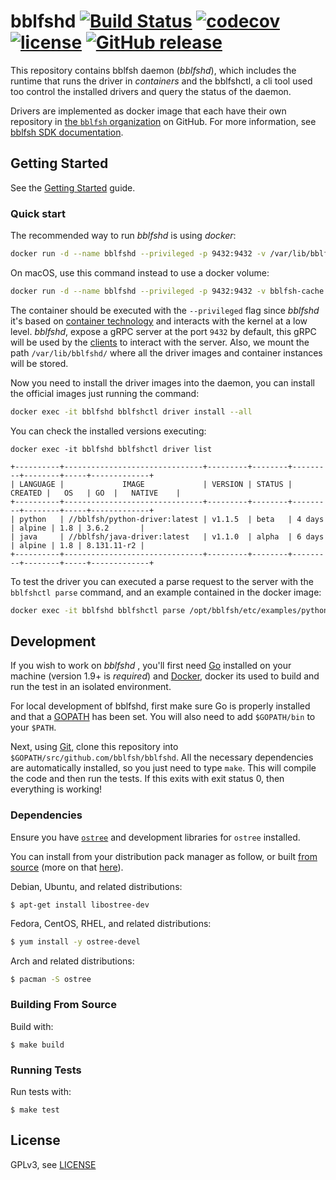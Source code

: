 # bblfshd [![Build Status](https://travis-ci.org/bblfsh/bblfshd.svg?branch=master)](https://travis-ci.org/bblfsh/bblfshd) [![codecov](https://codecov.io/gh/bblfsh/bblfshd/branch/master/graph/badge.svg)](https://codecov.io/gh/bblfsh/bblfshd) [![license](https://img.shields.io/badge/license-GPL--3.0-blue.svg)](https://github.com/bblfsh/bblfshd/blob/master/LICENSE) [![GitHub release](https://img.shields.io/github/release/bblfsh/bblfshd.svg)](https://github.com/bblfsh/bblfshd/releases)

This repository contains bblfsh daemon (*bblfshd*), which includes the
runtime that runs the driver in *containers* and the bblfshctl, a cli tool used
too control the installed drivers and query the status of the daemon.

Drivers are implemented as docker image that each have their own repository in
[the `bblfsh` organization](https://github.com/search?q=topic%3Adriver+org%3Abblfsh&type=Repositories)
on GitHub. For more information, see [bblfsh SDK documentation](https://doc.bblf.sh/driver/sdk.html).

## Getting Started

See the [Getting Started](https://doc.bblf.sh/user/getting-started.html) guide.

### Quick start

The recommended way to run *bblfshd* is using *docker*:

```sh
docker run -d --name bblfshd --privileged -p 9432:9432 -v /var/lib/bblfshd:/var/lib/bblfshd bblfsh/bblfshd
```

On macOS, use this command instead to use a docker volume:

```sh
docker run -d --name bblfshd --privileged -p 9432:9432 -v bblfsh-cache:/var/lib/bblfshd bblfsh/bblfshd
```


The container should be executed with the `--privileged` flag since *bblfshd* it's
based on [container technology](https://github.com/opencontainers/runc/tree/master/libcontainer)
and interacts with the kernel at a low level. *bblfshd*, expose a gRPC server at
the port `9432` by default, this gRPC will be used by the [clients](https://github.com/search?q=topic%3Aclient+org%3Abblfsh&type=Repositories)
to interact with the server. Also, we mount the path `/var/lib/bblfshd/` where
all the driver images and container instances will be stored.

Now you need to install the driver images into the daemon, you can install
the official images just running the command:

```sh
docker exec -it bblfshd bblfshctl driver install --all
```

You can check the installed versions executing:
```
docker exec -it bblfshd bblfshctl driver list
```

```
+----------+-------------------------------+---------+--------+---------+--------+-----+-------------+
| LANGUAGE |             IMAGE             | VERSION | STATUS | CREATED |   OS   | GO  |   NATIVE    |
+----------+-------------------------------+---------+--------+---------+--------+-----+-------------+
| python   | //bblfsh/python-driver:latest | v1.1.5  | beta   | 4 days  | alpine | 1.8 | 3.6.2       |
| java     | //bblfsh/java-driver:latest   | v1.1.0  | alpha  | 6 days  | alpine | 1.8 | 8.131.11-r2 |
+----------+-------------------------------+---------+--------+---------+--------+-----+-------------+
```

To test the driver you can executed a parse request to the server with the `bblfshctl parse` command,
and an example contained in the docker image:

```sh
docker exec -it bblfshd bblfshctl parse /opt/bblfsh/etc/examples/python.py
```

## Development

If you wish to work on *bblfshd* , you'll first need [Go](http://www.golang.org)
installed on your machine (version 1.9+ is *required*) and [Docker](https://docs.docker.com/engine/installation/),
docker its used to build and run the test in an isolated environment.

For local development of bblfshd, first make sure Go is properly installed and
that a [GOPATH](http://golang.org/doc/code.html#GOPATH) has been set. You will
 also need to add `$GOPATH/bin` to your `$PATH`.

Next, using [Git](https://git-scm.com/), clone this repository into
`$GOPATH/src/github.com/bblfsh/bblfshd`. All the necessary dependencies are
automatically installed, so you just need to type `make`. This will compile the
code and then run the tests. If this exits with exit status 0, then everything
is working!


### Dependencies

Ensure you have [`ostree`](https://github.com/ostreedev/ostree) and development libraries for `ostree` installed.

You can install from your distribution pack manager as follow, or built [from source](https://github.com/ostreedev/ostree) (more on that [here](https://ostree.readthedocs.io/en/latest/#building)).

Debian, Ubuntu, and related distributions:
```
$ apt-get install libostree-dev
```

Fedora, CentOS, RHEL, and related distributions:
```bash
$ yum install -y ostree-devel
```

Arch and related distributions:

```bash
$ pacman -S ostree
```

### Building From Source

Build with:

```
$ make build
```

### Running Tests

Run tests with:

```
$ make test
```

## License

GPLv3, see [LICENSE](LICENSE)

